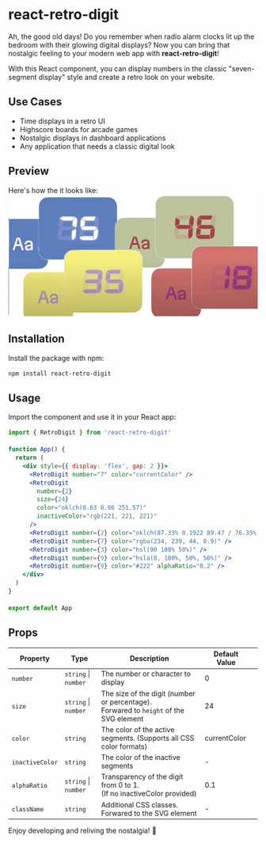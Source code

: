 # react-retro-digit

Ah, the good old days! Do you remember when radio alarm clocks lit up the bedroom with their glowing digital displays? Now you can bring that nostalgic feeling to your modern web app with **react-retro-digit**!

With this React component, you can display numbers in the classic "seven-segment display" style and create a retro look on your website.

## Use Cases

- Time displays in a retro UI
- Highscore boards for arcade games
- Nostalgic displays in dashboard applications
- Any application that needs a classic digital look

## Preview

Here's how the it looks like:<br>
![preview](https://github.com/ms007/react-retro-digit/blob/main/doc/preview.png?raw=true)

## Installation

Install the package with npm:

```sh
npm install react-retro-digit
```

## Usage

Import the component and use it in your React app:

```jsx
import { RetroDigit } from 'react-retro-digit'

function App() {
  return (
    <div style={{ display: 'flex', gap: 2 }}>
      <RetroDigit number="7" color="currentColor" />
      <RetroDigit
        number={2}
        size={24}
        color="oklch(0.63 0.06 251.57)"
        inactiveColor="rgb(221, 221, 221)"
      />
      <RetroDigit number={2} color="oklch(87.33% 0.1922 89.47 / 76.35%)" />
      <RetroDigit number={7} color="rgba(234, 239, 44, 0.9)" />
      <RetroDigit number={3} color="hsl(90 100% 50%)" />
      <RetroDigit number={9} color="hsla(0, 100%, 50%, 50%)" />
      <RetroDigit number={9} color="#222" alphaRatio="0.2" />
    </div>
  )
}

export default App
```

## Props

| Property        | Type                 | Description                                                                               | Default Value |     |
| --------------- | -------------------- | ----------------------------------------------------------------------------------------- | ------------- | --- |
| `number`        | `string` \| `number` | The number or character to display                                                        | 0             |
| `size`          | `string` \| `number` | The size of the digit (number or percentage).<br> Forwared to `height` of the SVG element | 24            |     |
| `color`         | `string`             | The color of the active segments. (Supports all CSS color formats)                        | currentColor  |     |
| `inactiveColor` | `string`             | The color of the inactive segments                                                        | -             |     |
| `alphaRatio`    | `string` \| `number` | Transparency of the digit from 0 to 1.<br>(If no inactiveColor provided)                  | 0.1           |
| `className`     | `string`             | Additional CSS classes. Forwared to the SVG element                                       | -             |     |

Enjoy developing and reliving the nostalgia! 🚀
